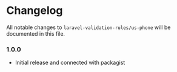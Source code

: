 # Changelog

All notable changes to `laravel-validation-rules/us-phone` will be documented in this file.

### 1.0.0
- Initial release and connected with packagist
